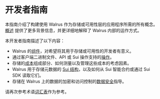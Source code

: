 # 开发者指南

本指南介绍了构建使用 Walrus 作为存储或可用性层的应用程序所需的所有概念。[概述](../design/overview.md) 提供了更多背景信息，并更详细地解释了 Walrus 内部的运作方式。

本开发者指南描述了以下内容：

- Walrus 的[组件](components.md)，对希望将其用于存储或可用性的开发者有意义。
- 通过客户端二进制文件、API 或 Sui 操作支持的[操作](dev-operations.md)。
- 存储的[成本](costs.md)组成部分、如何测量以及管理这些成本的考虑因素。
- Walrus 用于存储元数据的 [Sui 结构](sui-struct.md)，以及如何从 Sui 智能合约或通过 Sui SDK 读取它们。
- 存储在 Walrus 上的数据的加密和访问控制的[数据安全](data-security.md)指导。

请再次参考术语[词汇表](../glossary.md)作为参考。